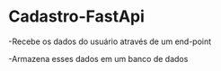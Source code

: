 # Cadastro-FastApi

-Recebe os dados do usuário através de um end-point

-Armazena esses dados em um banco de dados
